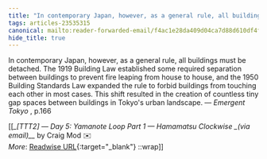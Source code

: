 ```yaml
---
title: "In contemporary Japan, however, as a general rule, all buildings ..."
tags: articles-23535315
canonical: mailto:reader-forwarded-email/f4ac1e28da409d04ca7d88d610df4fb2
hide_title: true
---
```


In contemporary Japan, however, as a general rule, all buildings must be detached. The 1919 Building Law established some required separation between buildings to prevent fire leaping from house to house, and the 1950 Building Standards Law expanded the rule to forbid buildings from touching each other in most cases. This shift resulted in the creation of countless tiny gap spaces between buildings in Tokyo's urban landscape. — *Emergent Tokyo* , p.166


[[<cite>_[TTT2] — Day 5: Yamanote Loop Part 1 — Hamamatsu Clockwise _(via email)__</cite> by Craig Mod ✉️<br>
_More_: [Readwise URL](https://readwise.io/open/460922080){:target="_blank"}
::wrap]]